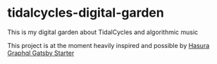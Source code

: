 # tidalcycles-digital-garden

This is my digital garden about TidalCycles and algorithmic music

This project is at the moment heavily inspired and possible by [Hasura Graphql Gatsby Starter](https://github.com/hasura/gatsby-gitbook-starter)
